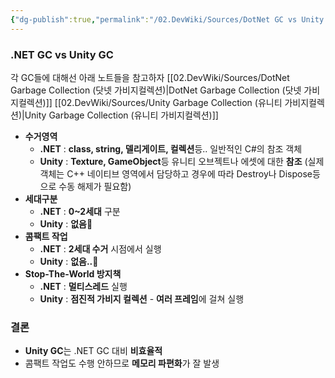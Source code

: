 ```yaml
---
{"dg-publish":true,"permalink":"/02.DevWiki/Sources/DotNet GC vs Unity GC/"}
---
```


### .NET GC vs Unity GC
각 GC들에 대해선 아래 노트들을 참고하자
[[02.DevWiki/Sources/DotNet Garbage Collection (닷넷 가비지컬렉션)\|DotNet Garbage Collection (닷넷 가비지컬렉션)]]
[[02.DevWiki/Sources/Unity Garbage Collection (유니티 가비지컬렉션)\|Unity Garbage Collection (유니티 가비지컬렉션)]]


* **수거영역**
	* **.NET** : **class, string, 델리게이트, 컬렉션**등.. 일반적인 C#의 참조 객체
	* **Unity** : **Texture, GameObject**등 유니티 오브젝트나 에셋에 대한 **참조** (실제 객체는 C++ 네이티브 영역에서 담당하고 경우에 따라 Destroy나 Dispose등으로 수동 해제가 필요함)
* **세대구분**
	* **.NET** : **0~2세대** 구분
	* **Unity** : **없음🥲**
* **콤팩트 작업**
	* **.NET** : **2세대 수거** 시점에서 실행
	* **Unity** : **없음..🥹**
* **Stop-The-World 방지책**
	* **.NET** : **멀티스레드** 실행
	* **Unity** : **점진적 가비지 컬렉션** - **여러 프레임**에 걸쳐 실행
### 결론
* **Unity GC**는 .NET GC 대비 **비효율적**
* 콤팩트 작업도 수행 안하므로 **메모리 파편화**가 잘 발생